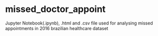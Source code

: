 # missed_doctor_appoint
Jupyter Notebook(.ipynb), .html and .csv file used for analysing missed appointments in 2016 brazilian healthcare dataset 

